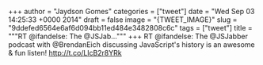 
+++
author = "Jaydson Gomes"
categories = ["tweet"]
date = "Wed Sep 03 14:25:33 +0000 2014"
draft = false
image = "{TWEET_IMAGE}"
slug = "9ddefed6564e6af6d094bb11ed484e3482808c6c"
tags = ["tweet"]
title = """RT @ifandelse: The @JSJab..."""
+++
RT @ifandelse: The @JSJabber podcast with @BrendanEich discussing JavaScript's history is an awesome &amp; fun listen! http://t.co/LlcB2r8YRk
